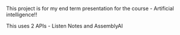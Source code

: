 This project is for my end term presentation for the course - Artificial intelligence!!

This uses 2 APIs - Listen Notes and AssemblyAI
